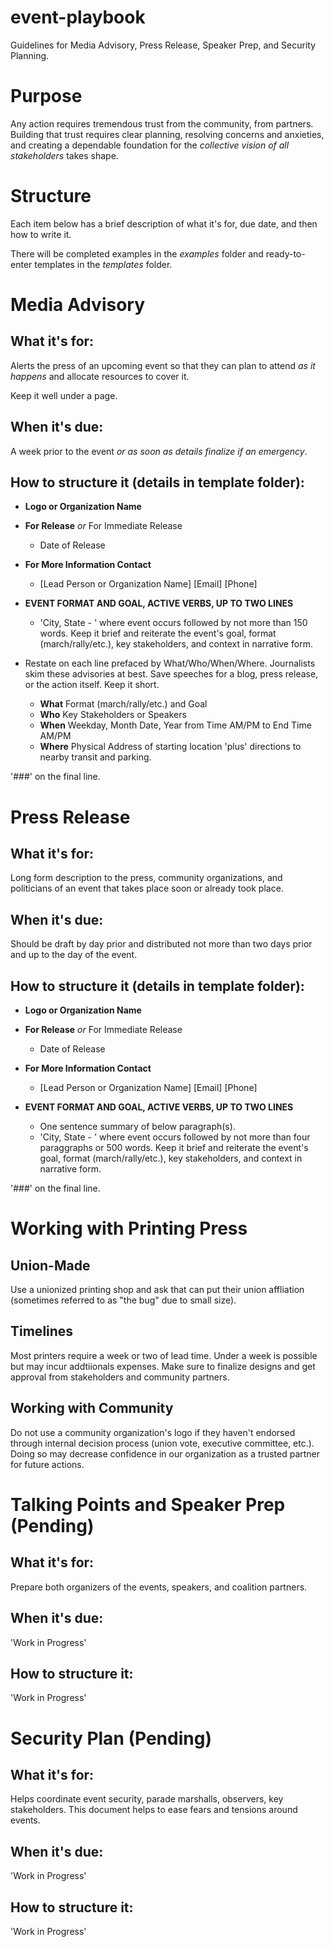 # event-playbook
 Guidelines for Media Advisory, Press Release, Speaker Prep, and Security Planning.

# Purpose
Any action requires tremendous trust from the community, from partners. Building that trust requires clear planning, resolving concerns and anxieties, and creating a dependable foundation for the _collective vision of all stakeholders_ takes shape.

# Structure
Each item below has a brief description of what it's for, due date, and then how to write it.

There will be completed examples in the _examples_ folder and ready-to-enter templates in the _templates_ folder.

# Media Advisory
## What it's for:
Alerts the press of an upcoming event so that they can plan to attend _as it happens_ and allocate resources to cover it.

Keep it well under a page.

## When it's due:
A week prior to the event _or as soon as details finalize if an emergency_.

## How to structure it (details in template folder):
* __Logo or Organization Name__
* __For Release__ _or_ For Immediate Release
  * Date of Release
* __For More Information Contact__
  * [Lead Person or Organization Name] [Email] [Phone]

* __EVENT FORMAT AND GOAL, ACTIVE VERBS, UP TO TWO LINES__
  * 'City, State - ' where event occurs followed by not more than 150 words. Keep it brief and reiterate the event's goal, format (march/rally/etc.), key stakeholders, and context in narrative form.

* Restate on each line prefaced by What/Who/When/Where. Journalists skim these advisories at best. Save speeches for a blog, press release, or the action itself. Keep it short.
  * __What__	Format (march/rally/etc.) and Goal
  * __Who__	Key Stakeholders or Speakers	
  * __When__	Weekday, Month Date, Year from Time AM/PM to End Time AM/PM
  * __Where__	Physical Address of starting location 'plus' directions to nearby transit and parking.

'###' on the final line.

# Press Release
## What it's for:
Long form description to the press, community organizations, and politicians of an event that takes place soon or already took place.

## When it's due:
Should be draft by day prior and distributed not more than two days prior and up to the day of the event.

## How to structure it (details in template folder):
* __Logo or Organization Name__
* __For Release__ _or_ For Immediate Release
  * Date of Release
* __For More Information Contact__
  * [Lead Person or Organization Name] [Email] [Phone]

* __EVENT FORMAT AND GOAL, ACTIVE VERBS, UP TO TWO LINES__
  * One sentence summary of below paragraph(s).
  * 'City, State - ' where event occurs followed by not more than four paraggraphs or 500 words. Keep it brief and reiterate the event's goal, format (march/rally/etc.), key stakeholders, and context in narrative form.

 '###' on the final line.

# Working with Printing Press
## Union-Made
Use a unionized printing shop and ask that can put their union affliation (sometimes referred to as "the bug" due to small size).

## Timelines
Most printers require a week or two of lead time. Under a week is possible but may incur addtiionals expenses. Make sure to finalize designs and get approval from stakeholders and community partners. 

## Working with Community
Do not use a community organization's logo if they haven't endorsed through internal decision process (union vote, executive committee, etc.). Doing so may decrease confidence in our organization as a trusted partner for future actions.

# Talking Points and Speaker Prep (Pending)
## What it's for:
Prepare both organizers of the events, speakers, and coalition partners.

## When it's due:
'Work in Progress'

## How to structure it:
'Work in Progress'

# Security Plan (Pending)
## What it's for:
Helps coordinate event security, parade marshalls, observers, key stakeholders. This document helps to ease fears and tensions around events.

## When it's due:
'Work in Progress'

## How to structure it:
'Work in Progress'
